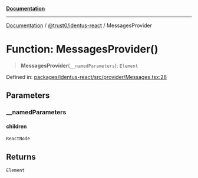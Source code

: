 [**Documentation**](../../../README.md)

***

[Documentation](../../../README.md) / [@trust0/identus-react](../README.md) / MessagesProvider

# Function: MessagesProvider()

> **MessagesProvider**(`__namedParameters`): `Element`

Defined in: [packages/identus-react/src/provider/Messages.tsx:28](https://github.com/trust0-project/identus/blob/70257c7f576d893ec84798c6299981631616f941/packages/identus-react/src/provider/Messages.tsx#L28)

## Parameters

### \_\_namedParameters

#### children

`ReactNode`

## Returns

`Element`
